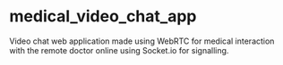 # medical_video_chat_app
Video chat web application made using WebRTC for medical interaction with the remote doctor online using Socket.io for signalling.
